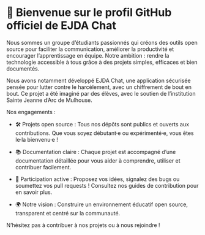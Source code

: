 # 👋 Bienvenue sur le profil GitHub officiel de EJDA Chat

Nous sommes un groupe d’étudiants passionnés qui créons des outils open source pour faciliter la communication, améliorer la productivité et encourager l’apprentissage en équipe. Notre ambition : rendre la technologie accessible à tous grâce à des projets simples, efficaces et bien documentés.

Nous avons notamment développé EJDA Chat, une application sécurisée pensée pour lutter contre le harcèlement, avec un chiffrement de bout en bout. Ce projet a été imaginé par des élèves, avec le soutien de l’institution Sainte Jeanne d’Arc de Mulhouse.

Nos engagements :

- 🛠️ Projets open source : Tous nos dépôts sont publics et ouverts aux contributions. Que vous soyez débutant·e ou expérimenté·e, vous êtes le·la bienvenu·e !

- 📚 Documentation claire : Chaque projet est accompagné d’une documentation détaillée pour vous aider à comprendre, utiliser et contribuer facilement.

- 🤝 Participation active : Proposez vos idées, signalez des bugs ou soumettez vos pull requests ! Consultez nos guides de contribution pour en savoir plus.

- 🌍 Notre vision : Construire un environnement éducatif open source, transparent et centré sur la communauté.

N’hésitez pas à contribuer à nos projets ou à nous rejoindre !
